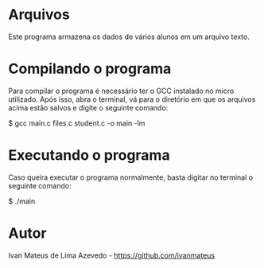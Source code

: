 # Arquivos
Este programa armazena os dados de vários alunos em um arquivo texto.

# Compilando o programa
Para compilar o programa é necessário ter o GCC instalado no micro utilizado. Após isso, abra o terminal, vá para o diretório em que os arquivos acima estão salvos e digite o seguinte comando:

$ gcc main.c files.c student.c -o main -lm

# Executando o programa
Caso queira executar o programa normalmente, basta digitar no terminal o seguinte comando:

$ ./main

# Autor
Ivan Mateus de Lima Azevedo - https://github.com/ivanmateus
